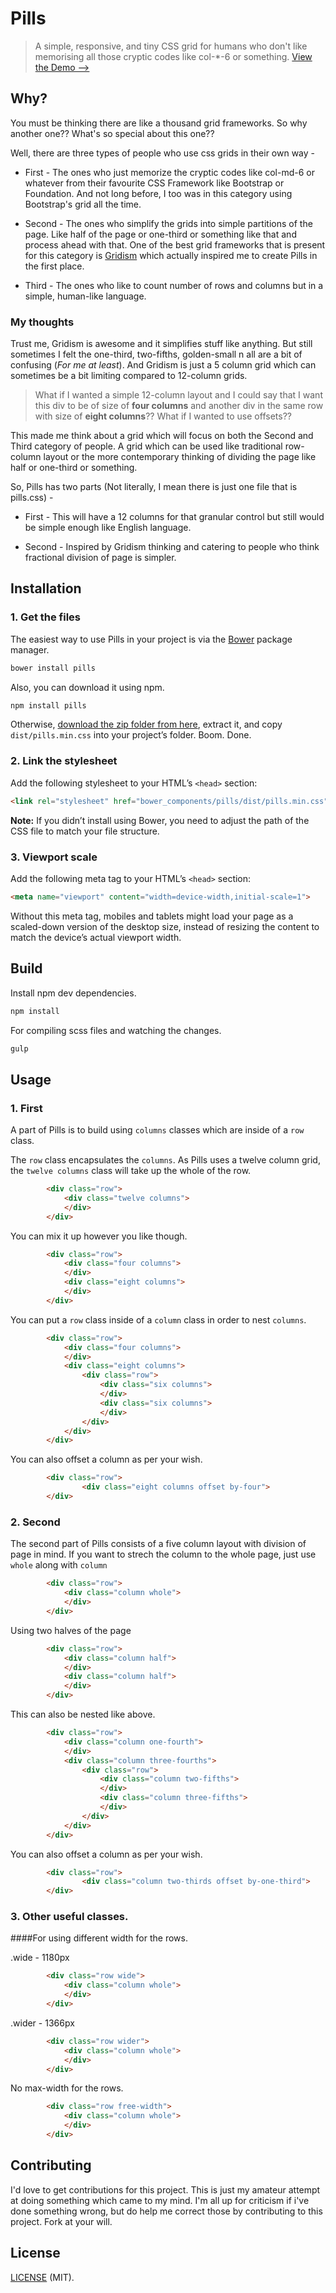 # Pills

> A simple, responsive, and tiny CSS grid for humans who don't like memorising all those cryptic codes like col-*-6 or something.
> [View the Demo -->](http://arkpod.in/pills)

## Why?
You must be thinking there are like a thousand grid frameworks. So why another one?? What's so special about this one??

Well, there are three types of people who use css grids in their own way -

* First - The ones who just memorize the cryptic codes like col-md-6 or whatever from their favourite CSS Framework like Bootstrap or Foundation. And not long before, I too was in this category using Bootstrap's grid all the time.

* Second - The ones who simplify the grids into simple partitions of the page. Like half of the page or one-third or something like that and process ahead with that. One of the best grid frameworks that is present for this category is [Gridism](http://cobyism.com/gridism/) which  actually inspired me to create Pills in the first place.

* Third -  The ones who like to count number of rows and columns but in a simple, human-like language.


### My thoughts
Trust me, Gridism is awesome and it simplifies stuff like anything. But still sometimes I felt the one-third, two-fifths, golden-small n all are a bit of confusing (_For me at least_). And Gridism is just a 5 column grid which can sometimes be a bit limiting compared to 12-column grids. 

> What if I wanted a simple 12-column layout and I could say that I want this div to be of size of **four columns**  and another div in the same row with size of **eight columns**?? 
> What if I wanted to use offsets??

This made me think about a grid which will focus on both the Second and Third category of people. A grid which can be used like traditional row-column layout or the more contemporary thinking of dividing the page like half or one-third or something.

So, Pills has two parts (Not literally, I mean there is just one file that is pills.css) - 

* First - This will have a 12 columns for that granular control but still would be simple enough like English language.

* Second - Inspired by Gridism thinking and catering to people who think fractional division of page is simpler.


## Installation

### 1. Get the files

The easiest way to use Pills in your project is via the [Bower](http://twitter.github.com/bower) package manager.

```sh
bower install pills
```

Also, you can download it using npm.
```sh
npm install pills
```

Otherwise, [download the zip folder from here](https://github.com/rohitkrai03/pills), extract it, and copy `dist/pills.min.css` into your project’s folder. Boom. Done.

### 2. Link the stylesheet

Add the following stylesheet to your HTML’s `<head>` section:

```html
<link rel="stylesheet" href="bower_components/pills/dist/pills.min.css">
```

**Note:** If you didn’t install using Bower, you need to adjust the path of the CSS file to match your file structure.

### 3. Viewport scale

Add the following meta tag to your HTML’s `<head>` section:

```html
<meta name="viewport" content="width=device-width,initial-scale=1">
```

Without this meta tag, mobiles and tablets might load your page as a scaled-down version of the desktop size, instead of resizing the content to match the device’s actual viewport width.

## Build
Install npm dev dependencies.
```sh
npm install
```

For compiling scss files and watching the changes.
```sh
gulp
```

## Usage

### 1. First 

A part of Pills is to build using `columns` classes which are inside of a `row` class.

The `row` class encapsulates the `columns`. As Pills uses a twelve column grid, the `twelve columns` class will take up the whole of the row.
```html
		<div class="row">
			<div class="twelve columns">
			</div>
		</div>
```


You can mix it up however you like though.
```html
		<div class="row">
			<div class="four columns">
			</div>
			<div class="eight columns">
			</div>
		</div>
```


You can put a `row` class inside of a `column` class in order to nest `columns`.
```html
		<div class="row">
			<div class="four columns">
			</div>
			<div class="eight columns">
				<div class="row">
					<div class="six columns">
					</div>
					<div class="six columns">
					</div>
				</div>
			</div>
		</div>
```


You can also offset a column as per your wish.
```html
		<div class="row">
				<div class="eight columns offset by-four">
		</div>
```




### 2. Second 

The second part of Pills consists of a five column layout with division of page in mind. If you want to strech the column to the whole page, just use `whole` along with `column`

```html
		<div class="row">
			<div class="column whole">
			</div>
		</div>
```


Using two halves of the page
```html
		<div class="row">
			<div class="column half">
			</div>
			<div class="column half">
			</div>
		</div>
```


This can also be nested like above.
```html
		<div class="row">
			<div class="column one-fourth">
			</div>
			<div class="column three-fourths">
				<div class="row">
					<div class="column two-fifths">
					</div>
					<div class="column three-fifths">
					</div>
				</div>
			</div>
		</div>
```


You can also offset a column as per your wish.
```html
		<div class="row">
				<div class="column two-thirds offset by-one-third">
		</div>
```


### 3. Other useful classes.

####For using different width for the rows.

.wide - 1180px
```html
		<div class="row wide">
			<div class="column whole">
			</div>
		</div>
```

.wider - 1366px
```html
		<div class="row wider">
			<div class="column whole">
			</div>
		</div>
```

No max-width for the rows.
```html
		<div class="row free-width">
			<div class="column whole">
			</div>
		</div>
```

## Contributing
I'd love to get contributions for this project. This is just my amateur attempt at doing something which came to my mind. I'm all up for criticism if i've done something wrong, but do help me correct those by contributing to this project. Fork at your will. 

## License

[LICENSE](https://github.com/rohitkrai03/pills/blob/gh-pages/LICENSE) (MIT).
 
